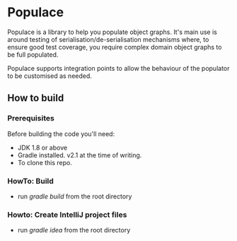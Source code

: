 # Populace
Populace is a library to help you populate object graphs. It's main use is around testing of serialisation/de-serialisation
mechanisms where, to ensure good test coverage, you require complex domain object graphs to be full populated.

Populace supports integration points to allow the behaviour of the populator to be customised as needed.

## How to build
### Prerequisites
Before building the code you'll need:

* JDK 1.8 or above
* Gradle installed. v2.1 at the time of writing.
* To clone this repo.

### HowTo: Build
* run *gradle build* from the root directory

### Howto: Create IntelliJ project files
* run *gradle idea* from the root directory


 


